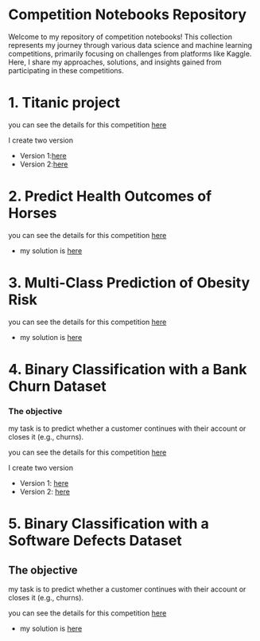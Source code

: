 # Competition Notebooks Repository

Welcome to my repository of competition notebooks! This collection represents my journey through various data science and machine learning competitions, primarily focusing on challenges from platforms like Kaggle. Here, I share my approaches, solutions, and insights gained from participating in these competitions.


# 1. Titanic project

you can see the details for this competition [here](https://www.kaggle.com/competitions/titanic)

I create two version 

- Version 1:[here](https://www.kaggle.com/code/hassaneskikri/titanic-project-version-1?scriptVersionId=168087232)
- Version 2:[here](https://www.kaggle.com/code/hassaneskikri/titanic-v2-using-lazyclassifier?scriptVersionId=167848270)

# 2. Predict Health Outcomes of Horses

you can see the details for this competition [here](https://www.kaggle.com/competitions/playground-series-s3e22)

- my solution is [here](https://www.kaggle.com/code/hassaneskikri/horse-health-prediction)

# 3. Multi-Class Prediction of Obesity Risk

you can see the details for this competition [here](https://www.kaggle.com/competitions/playground-series-s4e2)

- my solution is [here](https://www.kaggle.com/code/hassaneskikri/0-9154-accuracy-obesity-risk-season-4-episode)


# 4. Binary Classification with a Bank Churn Dataset

### The objective

my task is to predict whether a customer continues with their account or closes it (e.g., churns).

you can see the details for this competition [here](https://www.kaggle.com/competitions/playground-series-s4e1)

I create two version

- Version 1: [here](https://www.kaggle.com/code/hassaneskikri/binary-classification-with-a-bank-churn-dataset-v1)
- Version 2: [here](https://www.kaggle.com/code/hassaneskikri/binary-classification-with-a-bank-churn-dataset-v2)

# 5. Binary Classification with a Software Defects Dataset

## The objective

my task is to predict whether a customer continues with their account or closes it (e.g., churns). 

you can see the details for this competition [here](https://www.kaggle.com/competitions/playground-series-s4e1)

- my solution is [here](https://www.kaggle.com/code/hassaneskikri/software-defect-classifier)

